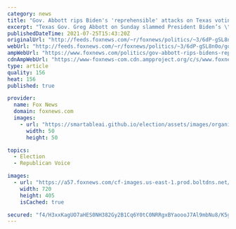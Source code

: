```yaml
---
category: news
title: "Gov. Abbott rips Biden's 'reprehensible' attacks on Texas voting bill: He's 'willing to lie' to 'get his way'"
excerpt: "Texas Gov. Greg Abbott on Sunday slammed President Biden’s \"completely reprehensible\" attacks on the Republicans’ election integrity bill in his state, saying the president is \"willing to lie\" to the American people in order to further his political agenda."
publishedDateTime: 2021-07-25T15:43:20Z
originalUrl: "http://feeds.foxnews.com/~r/foxnews/politics/~3/6dP-gSL8n0o/gov-abbott-rips-bidens-reprehensible-attacks-on-texas-voting-bill-hes-willing-to-lie-to-get-his-way"
webUrl: "http://feeds.foxnews.com/~r/foxnews/politics/~3/6dP-gSL8n0o/gov-abbott-rips-bidens-reprehensible-attacks-on-texas-voting-bill-hes-willing-to-lie-to-get-his-way"
ampWebUrl: "https://www.foxnews.com/politics/gov-abbott-rips-bidens-reprehensible-attacks-on-texas-voting-bill-hes-willing-to-lie-to-get-his-way.amp"
cdnAmpWebUrl: "https://www-foxnews-com.cdn.ampproject.org/c/s/www.foxnews.com/politics/gov-abbott-rips-bidens-reprehensible-attacks-on-texas-voting-bill-hes-willing-to-lie-to-get-his-way.amp"
type: article
quality: 156
heat: 156
published: true

provider:
  name: Fox News
  domain: foxnews.com
  images:
    - url: "https://smartableai.github.io/election/assets/images/organizations/foxnews.com-50x50.jpg"
      width: 50
      height: 50

topics:
  - Election
  - Republican Voice

images:
  - url: "https://a57.foxnews.com/cf-images.us-east-1.prod.boltdns.net/v1/static/694940094001/0c8b95a1-c62d-4173-87cd-c638388816c5/edb70e4b-9f68-44ba-bb58-8d8ead8455bd/1280x720/match/720/405/image.jpg?ve=1&tl=1"
    width: 720
    height: 405
    isCached: true

secured: "f4/H3xxKagUO7aHES0NH382Gy2B1Cq6Y0tC0NRRgxBYaoooJ7Al9mbNu8/K5gaAk7RbHq2SNtHno8GzhA8I3FIlei1uh2fQ7ybtOuY2qn7YpAU87j8f1S3IYXZOJ457wpKEIIhXeMG0CAs0JhlsbvB19cFQbgt8keSxP5E1Q6lWreZvw1LktpS9pjpuUGiweLpRa6/mahhG3L4o3E4UiUKEgORk2e/tl2WG790QNXXfYWfI26O97Fr3OrZq5mOOKmWcv5mgWCDfl6tnI1ioQauutjPotzpBmns6eo8aRqv32jgdUFXXh9yZgvdM2xpD4PKX7is9pe/ovuvX+o28DJLkSpSyNAoBk2Z+78BRVtTU=;p9B4hWyUTBtMozzxtLXQcQ=="
---
```


